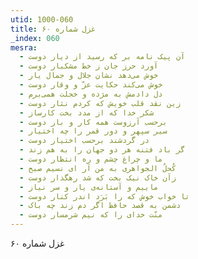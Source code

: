 ```yaml
---
utid: 1000-060
title: غزل شماره ۶۰
_index: 060
mesra:
  - آن پیک نامه بر که رسید از دیار دوست
  - آورد حرز جان ز خط مشکبار دوست
  - خوش می‌دهد نشان جلال و جمال یار
  - خوش می‌کند حکایت عزّ و وقار دوست
  - دل دادمش به مژده و خجلت همی‌برم
  - زین نقد قلب خویش که کردم نثار دوست
  - شکر خدا که از مدد بخت کارساز
  - برحسب آرزوست همه کار و بار دوست
  - سیر سپهر و دور قمر را چه اختیار
  - در گردشند برحسب اختیار دوست
  - گر باد فتنه هر دو جهان را به هم زند
  - ما و چراغ چشم و ره انتظار دوست
  - کُحلُ الجواهری به من آر ای نسیم صبح
  - زآن خاک نیک بخت که شد رهگذار دوست
  - ماییم و آستانه‌ی یار و سر نیاز
  - تا خواب خوش که را بَرَد اندر کنار دوست
  - دشمن به قصد حافظ اگر دم زند چه باک
  - منّت خدای را که نیم شرمسار دوست
---
```

غزل شماره ۶۰
